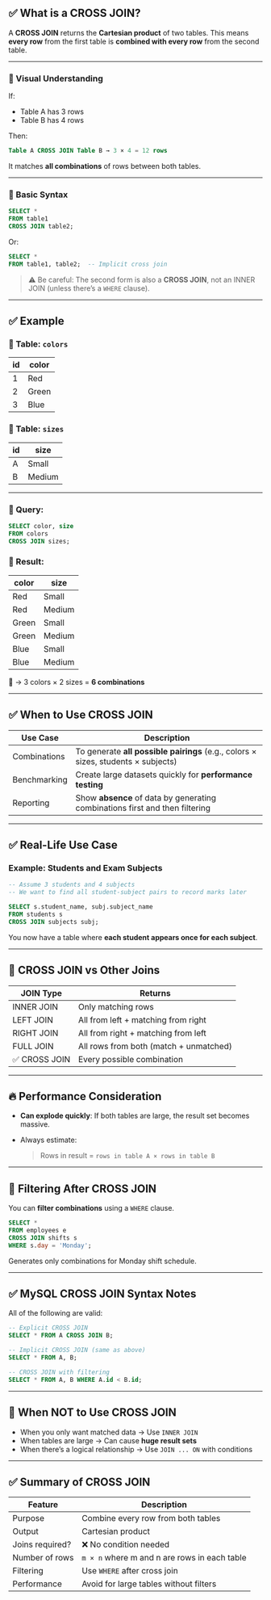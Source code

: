 ## ✅ What is a CROSS JOIN?

A **CROSS JOIN** returns the **Cartesian product** of two tables.
This means **every row** from the first table is **combined with every row** from the second table.

---

### 🔹 Visual Understanding

If:

* Table A has 3 rows
* Table B has 4 rows

Then:

```sql
Table A CROSS JOIN Table B → 3 × 4 = 12 rows
```

It matches **all combinations** of rows between both tables.

---

### 🔹 Basic Syntax

```sql
SELECT *
FROM table1
CROSS JOIN table2;
```

Or:

```sql
SELECT *
FROM table1, table2;  -- Implicit cross join
```

> ⚠️ Be careful: The second form is also a **CROSS JOIN**, not an INNER JOIN (unless there’s a `WHERE` clause).

---

## ✅ Example

### 🧾 Table: `colors`

| id | color |
| -- | ----- |
| 1  | Red   |
| 2  | Green |
| 3  | Blue  |

### 🧾 Table: `sizes`

| id | size   |
| -- | ------ |
| A  | Small  |
| B  | Medium |

---

### 🔸 Query:

```sql
SELECT color, size
FROM colors
CROSS JOIN sizes;
```

### 🔸 Result:

| color | size   |
| ----- | ------ |
| Red   | Small  |
| Red   | Medium |
| Green | Small  |
| Green | Medium |
| Blue  | Small  |
| Blue  | Medium |

🧠 → 3 colors × 2 sizes = **6 combinations**

---

## ✅ When to Use CROSS JOIN

| Use Case     | Description                                                                       |
| ------------ | --------------------------------------------------------------------------------- |
| Combinations | To generate **all possible pairings** (e.g., colors × sizes, students × subjects) |
| Benchmarking | Create large datasets quickly for **performance testing**                         |
| Reporting    | Show **absence** of data by generating combinations first and then filtering      |

---

## ✅ Real-Life Use Case

### Example: Students and Exam Subjects

```sql
-- Assume 3 students and 4 subjects
-- We want to find all student-subject pairs to record marks later

SELECT s.student_name, subj.subject_name
FROM students s
CROSS JOIN subjects subj;
```

You now have a table where **each student appears once for each subject**.

---

## 🔸 CROSS JOIN vs Other Joins

| JOIN Type    | Returns                                |
| ------------ | -------------------------------------- |
| INNER JOIN   | Only matching rows                     |
| LEFT JOIN    | All from left + matching from right    |
| RIGHT JOIN   | All from right + matching from left    |
| FULL JOIN    | All rows from both (match + unmatched) |
| ✅ CROSS JOIN | Every possible combination             |

---

## 🔥 Performance Consideration

* **Can explode quickly**: If both tables are large, the result set becomes massive.
* Always estimate:

  > Rows in result = `rows in table A × rows in table B`

---

## 🧪 Filtering After CROSS JOIN

You can **filter combinations** using a `WHERE` clause.

```sql
SELECT *
FROM employees e
CROSS JOIN shifts s
WHERE s.day = 'Monday';
```

Generates only combinations for Monday shift schedule.

---

## ✅ MySQL CROSS JOIN Syntax Notes

All of the following are valid:

```sql
-- Explicit CROSS JOIN
SELECT * FROM A CROSS JOIN B;

-- Implicit CROSS JOIN (same as above)
SELECT * FROM A, B;

-- CROSS JOIN with filtering
SELECT * FROM A, B WHERE A.id < B.id;
```

---

## 🛑 When NOT to Use CROSS JOIN

* When you only want matched data → Use `INNER JOIN`
* When tables are large → Can cause **huge result sets**
* When there’s a logical relationship → Use `JOIN ... ON` with conditions

---

## ✅ Summary of CROSS JOIN

| Feature         | Description                                  |
| --------------- | -------------------------------------------- |
| Purpose         | Combine every row from both tables           |
| Output          | Cartesian product                            |
| Joins required? | ❌ No condition needed                        |
| Number of rows  | `m × n` where m and n are rows in each table |
| Filtering       | Use `WHERE` after cross join                 |
| Performance     | Avoid for large tables without filters       |
